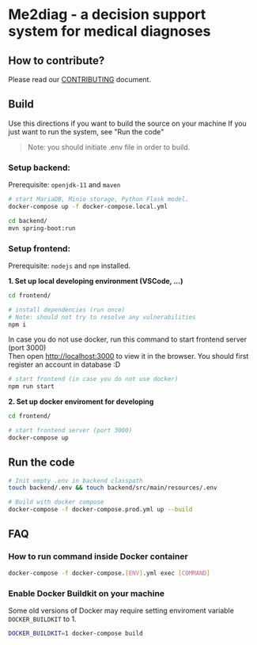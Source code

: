# Me2diag - a decision support system for medical diagnoses

## How to contribute?
Please read our [CONTRIBUTING](https://github.com/lehoangtran289/gr/blob/develop/CONTRIBUTING.md) document.

## Build
Use this directions if you want to build the source on your machine
If you just want to run the system, see "Run the code"

>Note: you should initiate .env file in order to build.

### Setup backend:
Prerequisite: `openjdk-11` and `maven`
```bash
# start MariaDB, Minio storage, Python Flask model.
docker-compose up -f docker-compose.local.yml

cd backend/
mvn spring-boot:run
```

### Setup frontend: 
Prerequisite: `nodejs` and `npm` installed.

**1. Set up local developing environment (VSCode, ...)**
```bash
cd frontend/

# install dependencies (run once)
# Note: should not try to resolve any vulnerabilities
npm i
```

In case you do not use docker, run this command to start frontend server (port 3000) <br>
Then open [http://localhost:3000](http://localhost:3000) to view it in the browser. You should first register an account in database :D
```bash
# start frontend (in case you do not use docker)
npm run start
```

**2. Set up docker enviroment for developing**
```bash
cd frontend/

# start frontend server (port 3000)
docker-compose up
```

## Run the code
```bash
# Init empty .env in backend classpath
touch backend/.env && touch backend/src/main/resources/.env

# Build with docker compose 
docker-compose -f docker-compose.prod.yml up --build
```

## FAQ
### How to run command inside Docker container
```bash
docker-compose -f docker-compose.[ENV].yml exec [COMMAND]
```

### Enable Docker Buildkit on your machine
Some old versions of Docker may require setting enviroment variable `DOCKER_BUILDKIT` to 1.

```bash
DOCKER_BUILDKIT=1 docker-compose build
```
